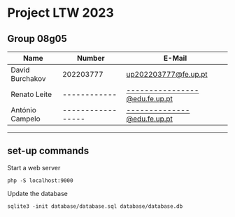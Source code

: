 # Project LTW 2023

## Group 08g05
| Name             | Number    | E-Mail             |
| ---------------- | --------- | ------------------ |
| David Burchakov  | 202203777 | up202203777@fe.up.pt                |
| Renato Leite  | ------------ | ----------------@edu.fe.up.pt                |
| António Campelo | ----------------- | --------------@edu.fe.up.pt
----

## set-up commands

Start a web server

~~~
php -S localhost:9000
~~~


Update the database

~~~
sqlite3 -init database/database.sql database/database.db
~~~
